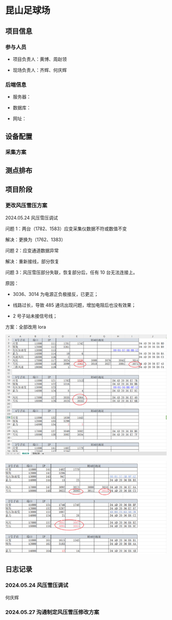 # 昆山足球场

## 项目信息

### 参与人员

- 项目负责人：黄博、周赵领

- 现场负责人：齐辉、何庆辉

### 后端信息

- 服务器：

- 数据库：

- 网址：

## 设备配置

### 采集方案

## 测点排布

## 项目阶段

### 更改风压雪压方案

2024.05.24 风压雪压调试

问题 1：两台（1782、1583）应变采集仪数据不符或数值不变

解决：更换为（1762、1383）

问题 2：应变通道数据异常

解决：重新接线，部分恢复

问题 3：风压雪压部分失联，恢复部分后，任有 10 台无法连接上。

原因：

- 3036、3014 为电源正负极接反，已更正；

- 线路过长，导致 485 通讯出现问题，增加电阻后也没有效果；

- 2 号子站未接信号线；

方案：全部改用 lora

![alt text](img/image.png)

![alt text](img/image-1.png)

## 日志记录

### 2024.05.24 风压雪压调试

何庆辉

### 2024.05.27 沟通制定风压雪压修改方案
